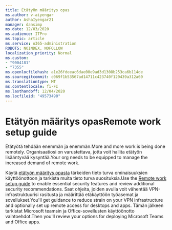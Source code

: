 ```yaml
---
title: Etätyön määritys opas
ms.author: v-aiyengar
author: AshaIyengar21
manager: dansimp
ms.date: 12/03/2020
ms.audience: ITPro
ms.topic: article
ms.service: o365-administration
ROBOTS: NOINDEX, NOFOLLOW
localization_priority: Normal
ms.custom:
- "9004181"
- "7355"
ms.openlocfilehash: a1e26fdeeac6dae00e9ad3d1308b253ca6b114de
ms.sourcegitcommit: c069f1b53567ad14711c423740f120439a312a60
ms.translationtype: MT
ms.contentlocale: fi-FI
ms.lasthandoff: 12/04/2020
ms.locfileid: "49573490"
---
```

# <a name="remote-work-setup-guide"></a><span data-ttu-id="c3773-102">Etätyön määritys opas</span><span class="sxs-lookup"><span data-stu-id="c3773-102">Remote work setup guide</span></span>

<span data-ttu-id="c3773-103">Etätyötä tehdään enemmän ja enemmän.</span><span class="sxs-lookup"><span data-stu-id="c3773-103">More and more work is being done remotely.</span></span> <span data-ttu-id="c3773-104">Organisaatiosi on varustettava, jotta voit hallita etätyön lisääntyvää kysyntää.</span><span class="sxs-lookup"><span data-stu-id="c3773-104">Your org needs to be equipped to manage the increased demand of remote work.</span></span>

<span data-ttu-id="c3773-105">Käytä [etätyön määritys opasta](https://go.microsoft.com/fwlink/?linkid=2142062) tärkeiden tieto turva ominaisuuksien käyttöönottoon ja tarkista muita tieto turva suosituksia.</span><span class="sxs-lookup"><span data-stu-id="c3773-105">Use the [Remote work setup guide](https://go.microsoft.com/fwlink/?linkid=2142062) to enable essential security features and review additional security recommendations.</span></span> <span data-ttu-id="c3773-106">Saat ohjeita, joiden avulla voit vähentää VPN-infrastruktuurisi rasitusta ja määrittää etäkäyttöön työasemat ja sovellukset.</span><span class="sxs-lookup"><span data-stu-id="c3773-106">You'll get guidance to reduce strain on your VPN infrastructure and optionally set up remote access for desktops and apps.</span></span> <span data-ttu-id="c3773-107">Tämän jälkeen tarkistat Microsoft teamsin ja Office-sovellusten käyttöönotto vaihtoehdot.</span><span class="sxs-lookup"><span data-stu-id="c3773-107">Then you'll review your options for deploying ‎Microsoft Teams‎ and ‎Office‎ apps.</span></span>
